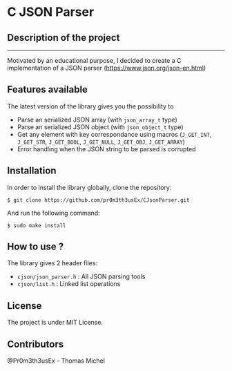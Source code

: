 # C JSON Parser

## Description of the project
-------------------

Motivated by an educational purpose, I decided to create a C implementation of a JSON parser (https://www.json.org/json-en.html)


## Features available

The latest version of the library gives you the possibility to

- Parse an serialized JSON array (with `json_array_t` type)
- Parse an serialized JSON object (with `json_object_t` type)
- Get any element with key correspondance using macros (`J_GET_INT`, `J_GET_STR`, `J_GET_BOOL`, `J_GET_NULL`, `J_GET_OBJ`, `J_GET_ARRAY`)
- Error handling when the JSON string to be parsed is corrupted


## Installation

In order to install the library globally, clone the repository:
```
$ git clone https://github.com/pr0m3th3usEx/CJsonParser.git
```

And run the following command:
```
$ sudo make install
```

## How to use ?

The library gives 2 header files:
- `cjson/json_parser.h` : All JSON parsing tools
- `cjson/list.h` : Linked list operations

## License

The project is under MIT License.

## Contributors

@Pr0m3th3usEx - Thomas Michel
